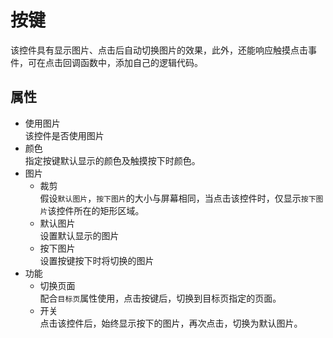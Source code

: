 # 按键
该控件具有显示图片、点击后自动切换图片的效果，此外，还能响应触摸点击事件，可在点击回调函数中，添加自己的逻辑代码。

## 属性
* 使用图片   
  该控件是否使用图片
* 颜色   
  指定按键默认显示的颜色及触摸按下时颜色。     
* 图片   
   * 裁剪   
     假设`默认图片`，`按下图片`的大小与屏幕相同，当点击该控件时，仅显示`按下图片`该控件所在的矩形区域。
   * 默认图片   
     设置默认显示的图片  
   * 按下图片   
     设置按键按下时将切换的图片
* 功能     
  * 切换页面   
    配合`目标页`属性使用，点击按键后，切换到目标页指定的页面。   
  * 开关   
    点击该控件后，始终显示按下的图片，再次点击，切换为默认图片。



